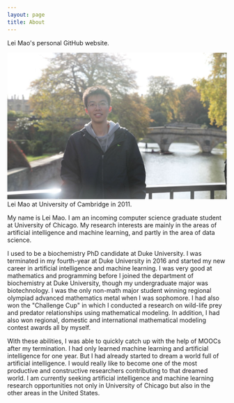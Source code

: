 ```yaml
---
layout: page
title: About
---
```

Lei Mao's personal GitHub website.

![](/images/about_images/Lei.jpg)
Lei Mao at University of Cambridge in 2011.

My name is Lei Mao. I am an incoming computer science graduate student at University of Chicago. My research interests are mainly in the areas of artificial intelligence and machine learning, and partly in the area of data science. 

I used to be a biochemistry PhD candidate at Duke University. I was terminated in my fourth-year at Duke University in 2016 and started my new career in artificial intelligence and machine learning. I was very good at mathematics and programming before I joined the department of biochemistry at Duke University, though my undergraduate major was biotechnology. I was the only non-math major student winning regional olympiad advanced mathematics metal when I was sophomore. I had also won the "Challenge Cup" in which I conducted a research on wild-life prey and predator relationships using mathematical modeling. In addition, I had also won regional, domestic and international mathematical modeling contest awards all by myself. 

With these abilities, I was able to quickly catch up with the help of MOOCs after my termination. I had only learned machine learning and artificial intelligence for one year. But I had already started to dream a world full of artificial intelligence. I would really like to become one of the most productive and constructive researchers contributing to that dreamed world. I am currently seeking artificial intelligence and machine learning research opportunities not only in University of Chicago but also in the other areas in the United States.

